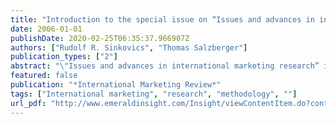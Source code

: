 ```yaml
---
title: "Introduction to the special issue on “Issues and advances in international marketing research”"
date: 2006-01-01
publishDate: 2020-02-25T06:35:37.966907Z
authors: ["Rudolf R. Sinkovics", "Thomas Salzberger"]
publication_types: ["2"]
abstract: "\"Issues and advances in international marketing research” is the title of this special issue of IMR. With an unprecedented proliferation of research methodologies, processes and procedures over the last couple of years, some readers might find that there is not much room for further advancement. In fact, this theme has been selected because, despite progress and methodological advancements, liberalising markets and technology impacts prompt for even more methodological and conceptual rigour when conducting research across borders. It has been argued that market dynamics and global competitive pressures create new challenges for researchers and companies (e.g. Craig and Douglas, 2001) and call for a diversification of research methods (Nakata and Huang, 2005). International marketing research is challenged in two significant ways. Firstly, it needs to fulfil the intrinsic quest for extending and also transcending boundaries, which is characteristic of any scientific research. The process of internationalisation and globalisation, however, represents a powerful external trigger specifically for cross-national research. Secondly, international research entails additional methodological problems due to the increased complexity making it exceptionally prone to errors and misleading conclusions. These challenges persist, irrespective of paradigmatic views, whether following a qualitative or quantitative perspective. The call for papers solicited topics including reliability and validity issues in international marketing research, safeguarding equivalence in cross-national/cross-cultural research, construct measurement issues, development of frameworks for construct measurement, demonstration of appropriate modelling techniques, innovative qualitative designs, techniques or experiments and applications of tools or techniques for cross-cultural studies from other disciplines. The call for papers prompted submission of 19 papers. This somewhat modest response was surprising to us, but may indicate that the next wave of methodological advancements and methodological pluralism is yet to come. Most of the contributions were following quantitative methodology and while companies are said to direct an increasing share of their market research budgets to qualitative designs, the submissions to this special issue did not mirror this development. Additionally, our invitation for comparative ethnography was not taken up, and we believe that there is still much room for the application of tools and techniques such as simulations. In all, \"advancement in international marketing research” appears to be incremental, focusing on established methodologies, rather than radical, in terms of pushing us towards fundamentally new research avenues. Of the papers received, 13 passed a first screening by the guest editors and were subsequently subjected to a more thorough review process, strictly following the IMR procedures (2-3 double-blind peer-reviews). One of these papers is authored by the guest editors, yet was as a matter of course also subjected to the review process. The review process resulted in five manuscripts accepted for publication in this special issue. All manuscripts include empirical foundations to varying degrees. The first paper of this special issue by Albert Caruana and Michael T. Ewing looks at the psychometric properties of eTail quality across different product categories in three countries. The testing procedures for conceptual and psychometric equivalence are a useful showcase for equivalence testing. This paper also makes a strong argument in favour of replication and extension research in International Marketing Research. While scholars agree that building on established work is worthwhile and scientifically meritorious, published papers in marketing journals provide scant evidence. This paper is a replication with extension that examines the applicability of online service quality. It tests whether earlier US based findings can be generalised to other countries. Rosanna Garcia and Destan Kandemir explore how moderation can and should be modeled in cross-national/cultural contexts. They build on a multi-national study of consumer involvement to demonstrate appropriate methods for modelling different types of moderation. Specifically, they demonstrate how to identify form and strength moderators. Form moderators are modelled using multiplicative interactions while strength moderators are modelled using multi-group SEM. The authors provide a valuable research framework which should help to utilise their approach with cross-country datasets. The guest editors to this special issue, Thomas Salzberger and Rudolf Sinkovics, are \"Reconsidering the problem of data equivalence in international marketing research”. The paper contrasts approaches of equivalence testing based on CFA and the Rasch model for measurement by reanalysing a cross-country dataset on technophobia. Data equivalence is closely connected to the measurement theory employed. While most international marketing research builds on classical test theory, recently, approaches based on item response theory, or latent trait theory (LTT), have been suggested as a promising alternative to this standard paradigm (Schaffer and Riordan, 2003; Singh, 2004). Given very attractive features of this paradigm, which is well adopted in other disciplines, the authors introduce the Rasch (1960) model, which is a special class of LTT models, to international marketing research. Elfriede Penz, in her paper \"Researching the socio-cultural context: putting social representations theory into action” demonstrates the value of boundary-spanning of academic disciplines. She applies the social representations theory, which originates in the social psychology literature, to the context of international marketing research. This is important because the marketing community will not necessarily be familiar with the reasoning of this branch of the literature, built around some French authors. It is also innovative because the social representations theory is utilised to study what members of a certain culture think of objects and products, which values they associate with these and which norms they follow. In practical research terms, the contribution is that social representations go beyond the traditional confines of groups and/or multidimensional research methodologies with individual views and perspectives. Finally, the paper by Sharon Loane, Jim Bell and Rod McNaughton, posits that new information communication technologies (ICT), particularly the Internet, can significantly improve the robustness of qualitative and mixed-method international marketing research. The authors describe and evaluate the application of ICT in a cross-national study of rapidly internationalising small firms. They develop a conceptual framework and outline how the appropriate integration of ICT into the research process can help to refine sample identification and selection procedures, improve response rates and encourage greater respondent \"buy-in” to depth interviews."
featured: false
publication: "*International Marketing Review*"
tags: ["International marketing", "research", "methodology", ""]
url_pdf: "http://www.emeraldinsight.com/Insight/viewContentItem.do?contentType=NonArticle&contentId=1562605"
---
```


